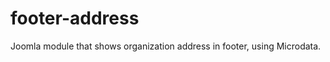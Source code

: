 footer-address
==============

Joomla module that shows organization address in footer, using Microdata.
